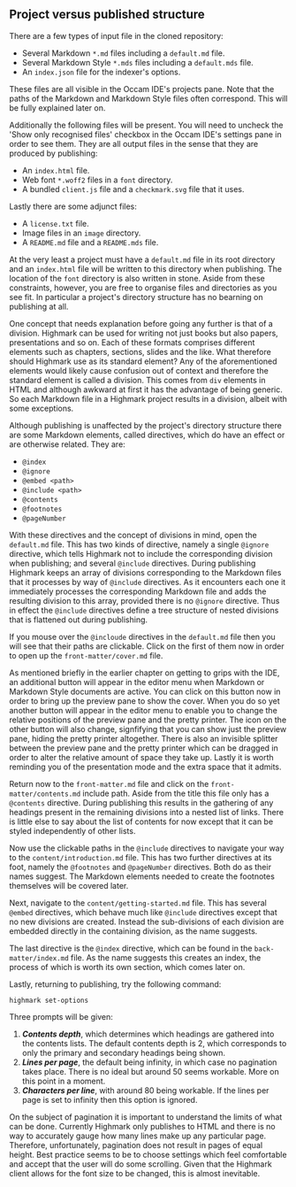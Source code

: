 ## Project versus published structure

There are a few types of input file in the cloned repository:

* Several Markdown `*.md` files including a `default.md` file.
* Several Markdown Style `*.mds` files including a `default.mds` file.
* An `index.json` file for the indexer's options.

These files are all visible in the Occam IDE's projects pane.
Note that the paths of the Markdown and Markdown Style files often correspond.
This will be fully explained later on.

Additionally the following files will be present.
You will need to uncheck the 'Show only recognised files' checkbox in the Occam IDE's settings pane in order to see them.
They are all output files in the sense that they are produced by publishing:

* An `index.html` file.
* Web font `*.woff2` files in a `font` directory.
* A bundled `client.js` file and a `checkmark.svg` file that it uses.

Lastly there are some adjunct files:

* A `license.txt` file.
* Image files in an `image` directory.
* A `README.md` file and a `README.mds` file.

At the very least a project must have a `default.md` file in its root directory and an `index.html` file will be written to this directory when publishing.
The location of the `font` directory is also written in stone.
Aside from these constraints, however, you are free to organise files and directories as you see fit.
In particular a project's directory structure has no bearning on publishing at all.

One concept that needs explanation before going any further is that of a division.
Highmark can be used for writing not just books but also papers, presentations and so on.
Each of these formats comprises different elements such as chapters, sections, slides and the like.
What therefore should Highmark use as its standard element?
Any of the aforementioned elements would likely cause confusion out of context and therefore the standard element is called a division.
This comes from `div` elements in HTML and although awkward at first it has the advantage of being generic.
So each Markdown file in a Highmark project results in a division, albeit with some exceptions.

Although publishing is unaffected by the project's directory structure there are some Markdown elements, called directives, which do have an effect or are otherwise related.
They are:

* `@index`
* `@ignore`
* `@embed <path>`
* `@include <path>`
* `@contents`
* `@footnotes`
* `@pageNumber`

With these directives and the concept of divisions in mind, open the `default.md` file.
This has two kinds of directive, namely a single `@ignore` directive, which tells Highmark not to include the corresponding division when publishing; and several `@include` directives.
During publishing Highmark keeps an array of divisions corresponding to the Markdown files that it processes by way of `@include` directives.
As it encounters each one it immediately processes the corresponding Markdown file and adds the resulting division to this array, provided there is no `@ignore` directive.
Thus in effect the `@include` directives define a tree structure of nested divisions that is flattened out during publishing.

If you mouse over the `@incloude` directives in the `default.md` file then you will see that their paths are clickable.
Click on the first of them now in order to open up the `front-matter/cover.md` file.

As mentioned briefly in the earlier chapter on getting to grips with the IDE, an additional button will appear in the editor menu when Markdown or Markdown Style documents are active.
You can click on this button now in order to bring up the preview pane to show the cover.
When you do so yet another button will appear in the editor menu to enable you to change the relative positions of the preview pane and the pretty printer.
The icon on the other button will also change, signfifying that you can show just the preview pane, hiding the pretty printer altogether.
There is also an invisible splitter between the preview pane and the pretty printer which can be dragged in order to alter the relative amount of space they take up.
Lastly it is worth reminding you of the presentation mode and the extra space that it admits.

Return now to the `front-matter.md` file and click on the `front-matter/contents.md` include path.
Aside from the title this file only has a `@contents` directive.
During publishing this results in the gathering of any headings present in the remaining divisions into a nested list of links.
There is little else to say about the list of contents for now except that it can be styled independently of other lists.

Now use the clickable paths in the `@include` directives to navigate your way to the `content/introduction.md` file.
This has two further directives at its foot, namely the `@footnotes` and `@pageNumber` directives.
Both do as their names suggest.
The Markdown elements needed to create the footnotes themselves will be covered later.

Next, navigate to the `content/getting-started.md` file.
This has several `@embed` directives, which behave much like `@include` directives except that no new divisions are created.
Instead the sub-divisions of each division are embedded directly in the containing division, as the name suggests.

The last directive is the `@index` directive, which can be found in the `back-matter/index.md` file.
As the name suggests this creates an index, the process of which is worth its own section, which comes later on.

Lastly, returning to publishing, try the following command:

```
highmark set-options
```

Three prompts will be given:

1. ***Contents depth***, which determines which headings are gathered into the contents lists. 
The default contents depth is 2, which corresponds to only the primary and secondary headings being shown.
2. ***Lines per page***, the default being infinity, in which case no pagination takes place.
There is no ideal but around 50 seems workable.
More on this point in a moment.
8. ***Characters per line***, with around 80 being workable.
If the lines per page is set to infinity then this option is ignored.

On the subject of pagination it is important to understand the limits of what can be done.
Currently Highmark only publishes to HTML and there is no way to accurately gauge how many lines make up any particular page.
Therefore, unfortunately, pagination does not result in pages of equal height.
Best practice seems to be to choose settings which feel comfortable and accept that the user will do some scrolling.
Given that the Highmark client allows for the font size to be changed, this is almost inevitable.
